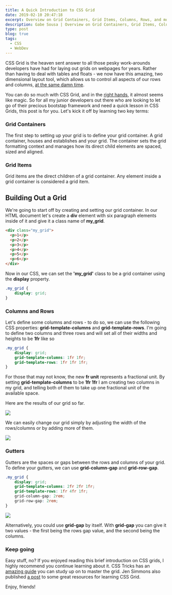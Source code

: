 ```yaml
---
title: A Quick Introduction to CSS Grid
date: 2019-02-10 20:47:18
excerpt: Overview on Grid Containers, Grid Items, Columns, Rows, and more.
description: Gabe Sousa | Overview on Grid Containers, Grid Items, Columns, Rows, and more.
type: post
blog: true
tags:
  - CSS
  - WebDev
---
```


CSS Grid is the heaven sent answer to all those pesky work-arounds developers have had for laying out grids on webpages for years. Rather than having to deal with tables and floats - we now have this amazing, two dimensional layout tool, which allows us to control all aspects of our rows and columns, <a href="https://youtu.be/e0Y39QnwRvY?t=18">at the same damn time</a>.

You can do so much with CSS Grid, and in the <a href="https://labs.jensimmons.com/">right hands</a>, it almost seems like magic. So for all my junior developers out there who are looking to let go of their precious bootstap framework and need a quick lesson in CSS Grids, this post is for you. Let's kick it off by learning two key terms:

### Grid Containers

The first step to setting up your grid is to define your grid container. A grid container, houses and establishes and your grid. The container sets the grid formatting context and manages how its direct child elements are spaced, sized and aligned.

### Grid Items

Grid items are the direct children of a grid container. Any element inside a grid container is considered a grid item.

## Building Out a Grid

We're going to start off by creating and setting our grid container. In our HTML document let's create a **div** element with six paragraph elements inside of it and give it a class name of **my_grid**.

```html
<div class="my_grid">
  <p>1</p>
  <p>2</p>
  <p>3</p>
  <p>4</p>
  <p>5</p>
  <p>6</p>
</div>
```

Now in our CSS, we can set the **'my_grid'** class to be a grid container using the **display** property.

```css
.my_grid {
	display: grid;
}
```

### Columns and Rows

Let's define some columns and rows - to do so, we can use the following CSS properties: **grid-template-columns** and **grid-template-rows**. I'm going to define two columns and three rows and will set all of their widths and heights to be **1fr** like so
```css
.my_grid {
	display: grid;
	grid-template-columns: 1fr 1fr;
	grid-template-rows: 1fr 1fr 1fr;
}
```
For those that may not know, the new **fr unit** represents a fractional unit. By setting **grid-template-columns** to be **1fr 1fr** I am creating two columns in my grid, and telling both of them to take up one fractional unit of the available space.

Here are the results of our grid so far.

![](https://thepracticaldev.s3.amazonaws.com/i/07jy46gseaq0knq15434.png)

We can easily change our grid simply by adjusting the width of the rows/columns or by adding more of them.

![](https://thepracticaldev.s3.amazonaws.com/i/v6eascyp66u1qjjqv3tr.gif)

### Gutters

Gutters are the spaces or gaps between the rows and columns of your grid. To define your gutters, we can use **grid-column-gap** and **grid-row-gap**.
```css
.my_grid {
	display: grid;
	grid-template-columns: 2fr 2fr 1fr;
	grid-template-rows: 1fr 4fr 1fr;
	grid-column-gap: 2rem;
	grid-row-gap: 2rem;
}
````

![](https://thepracticaldev.s3.amazonaws.com/i/3v918qybvd329db8wtw2.gif)

Alternatively, you could use **grid-gap** by itself. With **grid-gap** you can give it two values - the first being the rows gap value, and the second being the columns.

### Keep going

Easy stuff, no? If you enjoyed reading this brief introduction on CSS grids, I highly recommend you continue learning about it. CSS Tricks has an <a href="https://css-tricks.com/snippets/css/complete-guide-grid/">amazing guide</a> you can study up on to master the grid. Jen Simmons also published <a href="http://jensimmons.com/post/feb-27-2017/learn-css-grid">a post</a> to some great resources for learning CSS Grid.

Enjoy, friends!
